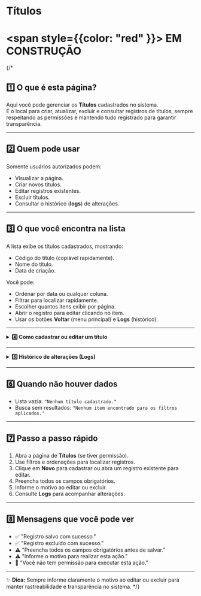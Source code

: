 #  Títulos


#  <span style={{color: "red" }}>  EM CONSTRUÇÃO </span>

{/*

## 1️⃣ O que é esta página?

Aqui você pode gerenciar os **Títulos** cadastrados no sistema.  
É o local para criar, atualizar, excluir e consultar registros de títulos, sempre respeitando as permissões e mantendo tudo registrado para garantir transparência.



---


## 2️⃣ Quem pode usar

Somente usuários autorizados podem:
- Visualizar a página.
- Criar novos títulos.
- Editar registros existentes.
- Excluir títulos.
- Consultar o histórico (**logs**) de alterações.



---


## 3️⃣ O que você encontra na lista

A lista exibe os títulos cadastrados, mostrando:
- Código do título (copiável rapidamente).
- Nome do título.
- Data de criação.

Você pode:
- Ordenar por data ou qualquer coluna.
- Filtrar para localizar rapidamente.
- Escolher quantos itens exibir por página.
- Abrir o registro para editar clicando no item.
- Usar os botões **Voltar** (menu principal) e **Logs** (histórico).



---

<details>
<summary><strong>4️⃣ Como cadastrar ou editar um título</strong></summary>

### **Cadastrar novo título**
1. Clique em **Novo**.
2. Preencha todos os campos obrigatórios.
3. Salve o registro.

### **Editar título existente**
1. Abra o registro desejado.
2. Atualize os campos necessários.
3. Informe o motivo da alteração.
4. Salve.

**Campos na edição**
- **Código ID** *(somente leitura, gerado automaticamente)*
- **Título**
- **Observações**

### **Excluir título**
1. Selecione o registro.
2. Clique em **Excluir**.
3. Informe o motivo.
4. Confirme.

</details>

---

<details>
<summary><strong>5️⃣ Histórico de alterações (Logs)</strong></summary>

Nos logs você encontra:
- Data e hora da ação.
- Usuário que realizou a alteração.
- Tipo de ação (criação, edição, exclusão).
- Motivo informado.

Acesso:
- Na lista, botão **Logs** ao lado do registro.
- No formulário aberto, botão **Logs** no topo.

</details>

---


## 6️⃣ Quando não houver dados

- Lista vazia: `"Nenhum título cadastrado."`
- Busca sem resultados: `"Nenhum item encontrado para os filtros aplicados."`



---


## 7️⃣ Passo a passo rápido

1. Abra a página de **Títulos** (se tiver permissão).
2. Use filtros e ordenações para localizar registros.
3. Clique em **Novo** para cadastrar ou abra um registro existente para editar.
4. Preencha todos os campos obrigatórios.
5. Informe o motivo ao editar ou excluir.
6. Consulte **Logs** para acompanhar alterações.



---


## 8️⃣ Mensagens que você pode ver

- ✅ "Registro salvo com sucesso."
- ✅ "Registro excluído com sucesso."
- ⚠️ "Preencha todos os campos obrigatórios antes de salvar."
- ⚠️ "Informe o motivo para realizar esta ação."
- 🚫 "Você não tem permissão para executar esta ação."



---

✨ **Dica:** Sempre informe claramente o motivo ao editar ou excluir para manter rastreabilidade e transparência no sistema.
*/}